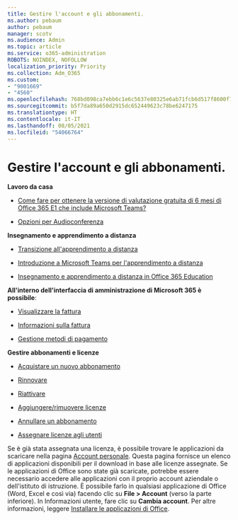 ```yaml
---
title: Gestire l'account e gli abbonamenti.
ms.author: pebaum
author: pebaum
manager: scotv
ms.audience: Admin
ms.topic: article
ms.service: o365-administration
ROBOTS: NOINDEX, NOFOLLOW
localization_priority: Priority
ms.collection: Adm_O365
ms.custom:
- "9001669"
- "4560"
ms.openlocfilehash: 768bd098ca7ebb6c1e6c5637e80325e6ab71fcb6d517f8600f7a42f00db478c8
ms.sourcegitcommit: b5f7da89a650d2915dc652449623c78be6247175
ms.translationtype: HT
ms.contentlocale: it-IT
ms.lasthandoff: 08/05/2021
ms.locfileid: "54066764"
---
```

# <a name="manage-your-account-and-subscriptions"></a>Gestire l'account e gli abbonamenti.

**Lavoro da casa**
- [Come fare per ottenere la versione di valutazione gratuita di 6 mesi di Office 365 E1 che include Microsoft Teams?](https://docs.microsoft.com/MicrosoftTeams/e1-trial-license)

- [Opzioni per Audioconferenza](https://docs.microsoft.com/alchemyinsights/options-for-audio-conferencing)

**Insegnamento e apprendimento a distanza**

- [Transizione all'apprendimento a distanza](https://www.microsoft.com/education/remote-learning)

- [Introduzione a Microsoft Teams per l'apprendimento a distanza](https://docs.microsoft.com/MicrosoftTeams/remote-learning-edu)

- [Insegnamento e apprendimento a distanza in Office 365 Education](https://docs.microsoft.com/MicrosoftTeams/remote-learning-edu)

**All'interno dell'interfaccia di amministrazione di Microsoft 365 è possibile**: 

- [Visualizzare la fattura](https://docs.microsoft.com/microsoft-365/commerce/billing-and-payments/view-your-bill-or-invoice) 

- [Informazioni sulla fattura](https://docs.microsoft.com/microsoft-365/commerce/billing-and-payments/understand-your-invoice)

- [Gestione metodi di pagamento](https://docs.microsoft.com/microsoft-365/commerce/billing-and-payments/manage-payment-methods)

**Gestire abbonamenti e licenze** 

- [Acquistare un nuovo abbonamento](https://docs.microsoft.com/microsoft-365/commerce/subscriptions/upgrade-to-different-plan)

- [Rinnovare](https://docs.microsoft.com/microsoft-365/commerce/subscriptions/renew-your-subscription) 

- [Riattivare](https://docs.microsoft.com/microsoft-365/commerce/subscriptions/reactivate-your-subscription)

- [Aggiungere/rimuovere licenze](https://docs.microsoft.com/microsoft-365/commerce/licenses/buy-licenses)

- [Annullare un abbonamento](https://docs.microsoft.com/microsoft-365/commerce/subscriptions/cancel-your-subscription)

- [Assegnare licenze agli utenti](https://docs.microsoft.com/microsoft-365/admin/manage/assign-licenses-to-users)

Se è già stata assegnata una licenza, è possibile trovare le applicazioni da scaricare nella pagina [Account personale](https://portal.office.com/account/#installs). Questa pagina fornisce un elenco di applicazioni disponibili per il download in base alle licenze assegnate. Se le applicazioni di Office sono state già scaricate, potrebbe essere necessario accedere alle applicazioni con il proprio account aziendale o dell'istituto di istruzione. È possibile farlo in qualsiasi applicazione di Office (Word, Excel e così via) facendo clic su **File > Account** (verso la parte inferiore). In Informazioni utente, fare clic su **Cambia account**. Per altre informazioni, leggere [Installare le applicazioni di Office](https://docs.microsoft.com/microsoft-365/admin/setup/install-applications). 
